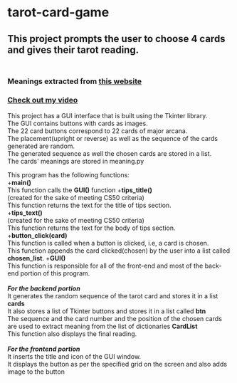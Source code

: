 # tarot-card-game
## This project prompts the user to choose 4 cards and gives their tarot reading.<br/><br/>

### Meanings extracted from [this website][website_link]
### [Check out my video][video_link]
[website_link]:https://labyrinthos.co/blogs/tarot-card-meanings-list
[video_link]:https://youtu.be/dw-V_Qdqtz0?si=HrDyq_Pf-MvtOUqL
 This project has a GUI interface that is built using the Tkinter library.<br/>
 The GUI contains buttons with cards as images.<br/>
 The 22 card buttons correspond to 22 cards of major arcana.<br/>
 The placement(upright or reverse) as well as the sequence of the cards generated are random.<br/>
 The generated sequence as well the chosen cards are stored in a list.<br/>
 The cards' meanings are stored in meaning.py

This program has the following functions:<br/>
+**main()**<br/>This function calls the **GUI()** function
+**tips_title()**<br/>(created for the sake of meeting CS50 criteria)<br/>This function returns the text for the title of tips section.<br/>
+**tips_text()**<br/>(created for the sake of meeting CS50 criteria)<br/>This function returns the text for the body of tips section.<br/>
+**button_click(card)**<br/>This function is called when a button is clicked, i.e, a card is chosen.<br/>This function appends the card clicked(chosen) by the user into a list called **chosen_list**.
+**GUI()**<br/>This function is responsible for all of the front-end and most of the back-end portion of this program.<br/><br/>***For the backend portion***<br/>It generates the random sequence of the tarot card and stores it in a list **cards**<br/>It also stores a list of Tkinter buttons and stores it in a list called **btn**<br/>The sequence and the card number and the position of the chosen cards are used to extract meaning from the list of dictionaries **CardList**<br/>This function also displays the final reading.<br/><br/>***For the frontend portion***<br/>It inserts the title and icon of the GUI window.<br/>It displays the button as per the specified grid on the screen and also adds image to the button


